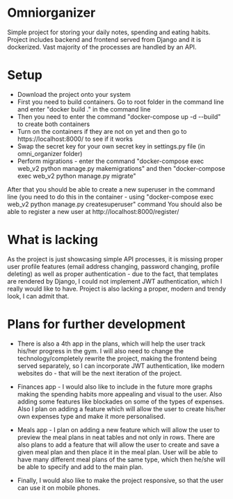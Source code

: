 # Omniorganizer

Simple project for storing your daily notes, spending and eating habits. Project includes backend and frontend served from Django and it is dockerized. Vast majority of the processes are handled by an API. 

# Setup
* Download the project onto your system
* First you need to build containers. Go to root folder in the command line and enter "docker build ." in the command line
* Then you need to enter the command "docker-compose up -d --build" to create both containers
* Turn on the containers if they are not on yet and then go to https://localhost:8000/ to see if it works
* Swap the secret key for your own secret key in settings.py file (in omni_organizer folder)
* Perform migrations - enter the command "docker-compose exec web_v2 python manage.py makemigrations" and then "docker-compose exec web_v2 python manage.py migrate"


After that you should be able to create a new superuser in the command line (you need to do this in the container - using "docker-compose exec web_v2 python manage.py createsuperuser" command
You should also be able to register a new user at http://localhost:8000/register/

# What is lacking
As the project is just showcasing simple API processes, it is missing proper user profile features (email address changing, password changing, profile deleting) as well as proper authentication - due to the fact, that templates are rendered by Django, I could not implement JWT authentication, which I really would like to have. Project is also lacking a proper, modern and trendy look, I can admit that. 

# Plans for further development
* There is also a 4th app in the plans, which will help the user track his/her progress in the gym. I will also need to change the technology/completely rewrite the project, making the frontend being served separately, so I can incorporate JWT authentication, like modern websites do - that will be the next iteration of the project.

* Finances app - I would also like to include in the future more graphs making the spending habits more appealing and visual to the user. Also adding some features like blockades on some of the types of expenses. Also I plan on adding a feature which will allow the user to create his/her own expenses type and make it more personalised.

* Meals app - I plan on adding a new feature which will allow the user to preview the meal plans in neat tables and not only in rows. There are also plans to add a feature that will allow the user to create and save a given meal plan and then place it in the meal plan. User will be able to have many different meal plans of the same type, which then he/she will be able to specify and add to the main plan. 

* Finally, I would also like to make the project responsive, so that the user can use it on mobile phones. 
